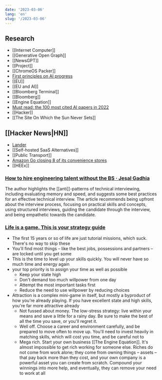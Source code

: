 ```yaml
---
date: '2023-03-06'
lang: 'en'
slug: '/2023-03-06'
---
```


## Research

- [[Internet Computer]]
- [[Generative Open Graph]]
- [[NewsGPT]]
- [[Project]]
- [[ChromeOS Packer]]
- [First principles on AI progress](https://dynomight.substack.com/p/scaling)
- [[EU]]
- [[EU and AI]]
- [[Bloomberg Terminal]]
- [[Bloomberg]]
- [[Engine Equation]]
- [Must read: the 100 most cited AI papers in 2022](https://www.zeta-alpha.com/post/must-read-the-100-most-cited-ai-papers-in-2022)
- [[Hacker]]
- [[The Site On Which the Sun Never Sets]]

## [[Hacker News|HN]]

- [Lander](https://ehmorris.com/lander/)
- [[Self-hosted SaaS Alternatives]]
- [[Public Transport]]
- [Amazon Go closing 8 of its convenience stores](https://www.cstoredive.com/news/amazon-go-closing-8-of-its-c-stores/644167/)
- [[HEEx]]

### [How to hire engineering talent without the BS · Jesal Gadhia](https://jes.al/2023/03/how-to-hire-engineering-talent-without-the-bs/)

The author highlights the [[anti]]-patterns of technical interviewing, including evaluating memory and speed, and suggests some best practices for an effective technical interview. The article recommends being upfront about the interview process, focusing on practical skills and concepts, using structured interviews, guiding the candidate through the interview, and being empathetic towards the candidate.

### [Life is a game. This is your strategy guide](https://oliveremberton.com/2014/life-is-a-game-this-is-your-strategy-guide/)

- The first 15 years or so of life are just tutorial missions, which suck. There's no way to skip these
- You'll find most things – like the best jobs, possessions and partners – are locked until you get some
- This is the time to level up your skills quickly. You will never have so much time and energy again
- your top priority is to assign your time as well as possible
  - Keep your state high
  - Don't demand too much willpower from one day
  - Attempt the most important tasks first
  - Reduce the need to use willpower by reducing choices
- Attraction is a complex mini-game in itself, but mostly a byproduct of how you're already playing. If you have excellent state and high skills, you're far more attractive already
  - Not fussed about money. The low-stress strategy: live within your means and save a little for a rainy day. Be sure to make the best of all the time you save, or you'll regret it.
  - Well off. Choose a career and environment carefully, and be prepared to move often to move up. You'll need to invest heavily in matching skills, which will cost you time, and be careful not to
  - Mega rich. Start your own business [[The Engine Equation]]. It's almost impossible to get rich working for someone else. Riches do not come from work alone; they come from owning things – assets – that pay back more than they cost, and your own company is a powerful asset you can create from scratch. Compound your winnings into more help, and eventually, they can remove your need to work at all

